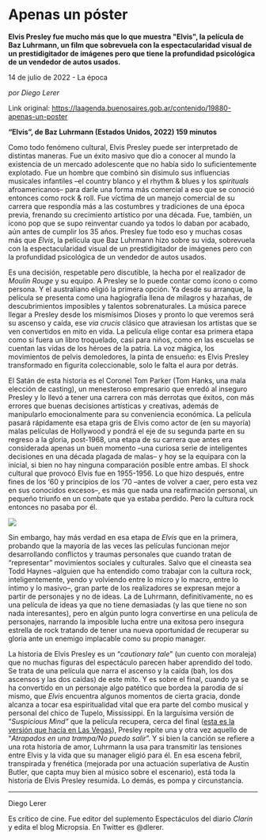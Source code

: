 # Apenas un póster

**Elvis Presley fue mucho más que lo que muestra "Elvis", la película de Baz Luhrmann, un film que sobrevuela con la espectacularidad visual de un prestidigitador de imágenes pero que tiene la profundidad psicológica de un vendedor de autos usados.**

14 de julio de 2022 - La época

_por Diego Lerer_

Link original: https://laagenda.buenosaires.gob.ar/contenido/19880-apenas-un-poster



**“Elvis”, de Baz Luhrmann (Estados Unidos, 2022) 159 minutos**




Como todo fenómeno cultural, Elvis Presley puede ser interpretado de distintas maneras. Fue un éxito masivo que dio a conocer al mundo la existencia de un mercado adolescente que no había sido lo suficientemente explotado. Fue un hombre que combinó sin disimulo sus influencias musicales infantiles –el country blanco y el rhythm & blues y los *spirituals* afroamericanos– para darle una forma más comercial a eso que se conoció entonces como rock & roll. Fue víctima de un manejo comercial de su carrera que respondía más a las costumbres y tradiciones de una época previa, frenando su crecimiento artístico por una década. Fue, también, un ícono pop que se supo reinventar cuando ya todos lo daban por acabado, aún antes de cumplir los 35 años. Presley fue todo eso y muchas cosas más que *Elvis*, la película que Baz Luhrmann hizo sobre su vida, sobrevuela con la espectacularidad visual de un prestidigitador de imágenes pero con la profundidad psicológica de un vendedor de autos usados.




Es una decisión, respetable pero discutible, la hecha por el realizador de *Moulin Rouge* y su equipo. A Presley se lo puede contar como ícono o como persona. Y el australiano eligió la primera opción. Ya desde su arranque, la película se presenta como una hagiografía llena de milagros y hazañas, de descubrimientos imposibles y talentos sobrenaturales. La música parece llegar a Presley desde los mismísimos Dioses y pronto lo que veremos será su ascenso y caída, ese *via crucis* clásico que atraviesan los artistas que se ven convertidos en mito en vida. La película elige contar esa primera etapa como si fuera un libro troquelado, casi para niños, como en las escuelas se cuentan las vidas de los héroes de la patria. La voz mágica, los movimientos de pelvis demoledores, la pinta de ensueño: es Elvis Presley transformado en figurita coleccionable, solo le falta el aura por detrás.




El Satán de esta historia es el Coronel Tom Parker (Tom Hanks, una mala elección de casting), un menesteroso empresario que enredó al inseguro Presley y lo llevó a tener una carrera con más derrotas que éxitos, con más errores que buenas decisiones artísticas y creativas, además de manipularlo emocionalmente para su conveniencia económica. La película pasará rápidamente esa etapa gris de Elvis como actor de (en su mayoría) malas películas de Hollywood y pondrá el eje de su segunda parte en su regreso a la gloria, post-1968, una etapa de su carrera que antes era considerada apenas un buen momento –una curiosa serie de inteligentes decisiones en una década plagada de malas– y hoy se la equipara con la inicial, si bien no hay ninguna comparación posible entre ambas. El shock cultural que provocó Elvis fue en 1955-1956. Lo que hizo después, entre fines de los ‘60 y principios de los ‘70 –antes de volver a caer, pero esta vez en sus conocidos excesos–, es más que nada una reafirmación personal, un pequeño triunfo en un combate que ya estaba perdido. Pero la cultura rock entonces no pasaba por él.




[![](https://img.youtube.com/vi/JoqmHAr3fu8/0.jpg)](https://www.youtube.com/watch?v=JoqmHAr3fu8)




Sin embargo, hay más verdad en esa etapa de *Elvis* que en la primera, probando que la mayoría de las veces las películas funcionan mejor desarrollando conflictos y traumas personales que cuando tratan de “representar” movimientos sociales y culturales. Salvo que el cineasta sea Todd Haynes –alguien que ha entendido como trabajar con la cultura rock, inteligentemente, yendo y volviendo entre lo micro y lo macro, entre lo íntimo y lo masivo–, gran parte de los realizadores se expresan mejor a partir de personajes y no de ideas. La de Luhrmann, definitivamente, no es una película de ideas ya que no tiene demasiadas (y las que tiene no son nada interesantes), pero en algún punto logra convertirse en una película de personajes, narrando la imposible lucha entre una exitosa pero insegura estrella de rock tratando de tener una nueva oportunidad de recuperar su gloria ante un enemigo implacable como su propio manager.




La historia de Elvis Presley es un “*cautionary tale*” (un cuento con moraleja) que no muchas figuras del espectáculo parecen haber aprendido del todo. Se trata de una película que narra el ascenso y la caída (bah, los dos ascensos y las dos caídas) de este mito. Y es sobre el final, cuando ya se ha convertido en un personaje algo patético que bordea la parodia de sí mismo, que *Elvis* encuentra algunos momentos de cierta gracia, donde alcanza a tocar esa espiritualidad vital que era parte del combo musical y personal del chico de Tupelo, Mississippi. En la larguísima versión de “*Suspicious Mind”* que la película recupera, cerca del final ([esta es la versión que hacía en Las Vegas](https://www.youtube.com/watch?v=T1g5tVGZhfk&ab_channel=Lauro)), Presley repite una y otra vez aquello de “*Atrapados en una trampa/No puedo salir*”. Y si bien la canción se refiere a una rota historia de amor, Luhrmann la usa para transmitir las tensiones entre Elvis y la vida que su manager eligió para él. En esa escena febril, transpirada y frenética (mejorada por una actuación superlativa de Austin Butler, que capta muy bien al músico sobre el escenario), está toda la historia de Elvis Presley resumida. Lo demás, es pompa y circunstancia.




---




Diego Lerer




Es crítico de cine. Fue editor del suplemento Espectáculos del diario *Clarín* y edita el blog Micropsia. En Twitter es @dlerer.



